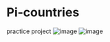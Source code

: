 # Pi-countries
practice project 
![image](https://github.com/diazarm/Pi-countries/assets/93558180/fab8c646-b05a-4a69-a5c5-70ad5e90d263)
![image](https://github.com/diazarm/Pi-countries/assets/93558180/011dbd1c-8c66-4a79-a76a-bdb63bef7dee)
